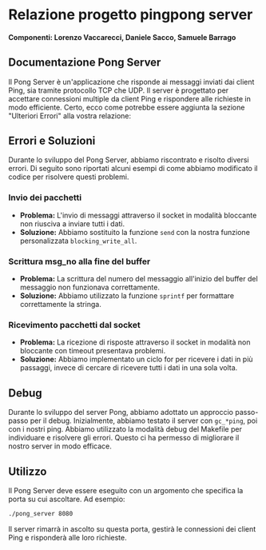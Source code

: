 # Relazione progetto pingpong server

#### Componenti: Lorenzo Vaccarecci, Daniele Sacco, Samuele Barrago


## Documentazione Pong Server

Il Pong Server è un'applicazione che risponde ai messaggi inviati dai client Ping, sia tramite protocollo TCP che UDP. Il server è progettato per accettare connessioni multiple da client Ping e rispondere alle richieste in modo efficiente.
Certo, ecco come potrebbe essere aggiunta la sezione "Ulteriori Errori" alla vostra relazione:

## Errori e Soluzioni

Durante lo sviluppo del Pong Server, abbiamo riscontrato e risolto diversi errori. Di seguito sono riportati alcuni esempi di come abbiamo modificato il codice per risolvere questi problemi.

### Invio dei pacchetti
- **Problema:** L'invio di messaggi attraverso il socket in modalità bloccante non riusciva a inviare tutti i dati.
- **Soluzione:** Abbiamo sostituito la funzione `send` con la nostra funzione personalizzata `blocking_write_all`.

### Scrittura msg_no alla fine del buffer
- **Problema:** La scrittura del numero del messaggio all'inizio del buffer del messaggio non funzionava correttamente.
- **Soluzione:** Abbiamo utilizzato la funzione `sprintf` per formattare correttamente la stringa.

### Ricevimento pacchetti dal socket 
- **Problema:** La ricezione di risposte attraverso il socket in modalità non bloccante con timeout presentava problemi.
- **Soluzione:** Abbiamo implementato un ciclo for per ricevere i dati in più passaggi, invece di cercare di ricevere tutti i dati in una sola volta.

## Debug
Durante lo sviluppo del server Pong, abbiamo adottato un approccio passo-passo per il debug. Inizialmente, abbiamo testato il server con `gc_*ping`, poi con i nostri ping. Abbiamo utilizzato la modalità debug del Makefile per individuare e risolvere gli errori. Questo ci ha permesso di migliorare il nostro server in modo efficace.


## Utilizzo

Il Pong Server deve essere eseguito con un argomento che specifica la porta su cui ascoltare. Ad esempio:

```bash
./pong_server 8080
```
Il server rimarrà in ascolto su questa porta, gestirà le connessioni dei client Ping e risponderà alle loro richieste.
```